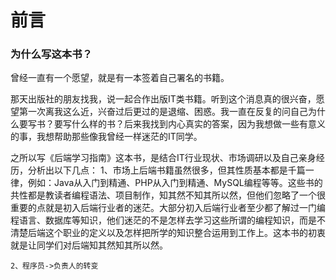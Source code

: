 # 前言

### 为什么写这本书？

曾经一直有一个愿望，就是有一本签着自己署名的书籍。

那天出版社的朋友找我，说一起合作出版IT类书籍。听到这个消息真的很兴奋，愿望第一次离我这么近，兴奋过后更过的是退缩、困惑。我一直在反复的问自己为什么要写书？要写什么样的书？后来我找到内心真实的答案，因为我想做一些有意义的事，我想帮助那些像我曾经一样迷茫的IT同学。

之所以写《后端学习指南》这本书，是结合IT行业现状、市场调研以及自己亲身经历，分析出以下几点：
	1、市场上后端书籍虽然很多，但其性质基本都是千篇一律，例如：Java从入门到精通、PHP从入门到精通、MySQL编程等等。这些书的共性都是教读者编程语法、项目制作，知其然不知其所以然，但他们忽略了一个很重要的点就是初入后端行业者的迷茫。大部分初入后端行业者至少都了解过一门编程语言、数据库等知识，他们迷茫的不是怎样去学习这些所谓的编程知识，而是不清楚后端这个职业的定义以及怎样把所学的知识整合运用到工作上。这本书的初衷就是让同学们对后端知其然知其所以然。

	2、程序员->负责人的转变



